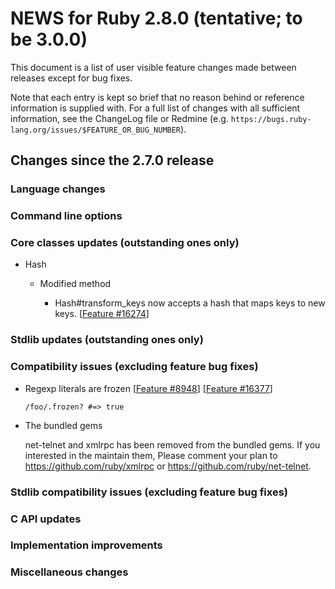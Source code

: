 # NEWS for Ruby 2.8.0 (tentative; to be 3.0.0)

This document is a list of user visible feature changes made between
releases except for bug fixes.

Note that each entry is kept so brief that no reason behind or reference
information is supplied with.  For a full list of changes with all
sufficient information, see the ChangeLog file or Redmine
(e.g. `https://bugs.ruby-lang.org/issues/$FEATURE_OR_BUG_NUMBER`).

## Changes since the 2.7.0 release

### Language changes

### Command line options

### Core classes updates (outstanding ones only)

* Hash

    * Modified method

        * Hash#transform_keys now accepts a hash that maps keys to new
          keys.  [[Feature #16274]]

### Stdlib updates (outstanding ones only)

### Compatibility issues (excluding feature bug fixes)

* Regexp literals are frozen [[Feature #8948]] [[Feature #16377]]

    ```
    /foo/.frozen? #=> true
    ```

* The bundled gems

    net-telnet and xmlrpc has been removed from the bundled gems.
    If you interested in the maintain them, Please comment your plan
    to https://github.com/ruby/xmlrpc or https://github.com/ruby/net-telnet.

### Stdlib compatibility issues (excluding feature bug fixes)

### C API updates

### Implementation improvements

### Miscellaneous changes


[Feature #8948]:  https://bugs.ruby-lang.org/issues/8948
[Feature #16274]: https://bugs.ruby-lang.org/issues/16274
[Feature #16377]: https://bugs.ruby-lang.org/issues/16377

